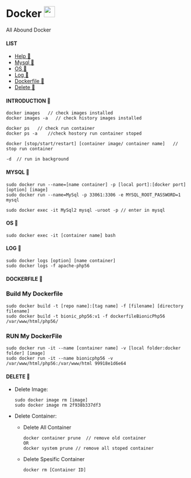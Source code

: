 # Docker <img src="https://raw.githubusercontent.com/MartinHeinz/MartinHeinz/master/wave.gif" width="30px">
All Abound Docker

#### LIST
- [Help 👻](#introduction-)
- [Mysql 👻](#mysql-)
- [OS 👻](#os-)
- [Log 👻](#log-)
- [Dockerfile 👻](#dockerfile-)
- [Delete 👻](#delete-)

#### INTRODUCTION 👻

    docker images   // check images installed
    docker images -a   // check history images installed
    
    docker ps   // check run container
    docker ps -a    //check hostory run container stoped
    
    docker [stop/start/restart] [container image/ container name]   // stop run container
    
    -d  // run in background

#### MYSQL 👻

    sudo docker run --name=[name container] -p [local port]:[docker port] [option] [image]
    sudo docker run --name=MySql -p 33061:3306 -e MYSQL_ROOT_PASSWORD=1  mysql
    
    sudo docker exec -it MySql2 mysql -uroot -p // enter in mysql

#### OS 👻

    sudo docker exec -it [container name] bash

#### LOG 👻

    sudo docker logs [option] [name container]
    sudo docker logs -f apache-php56

#### DOCKERFILE 👻
### Build My Dockerfile

    sudo docker build -t [repo name]:[tag name] -f [filename] [directory filename]
    sudo docker build -t bionic_php56:v1 -f dockerfileBionicPhp56 /var/www/html/php56/
    
### RUN My DockerFile

    sudo docker run -it --name [container name] -v [local folder:docker folder] [image]
    sudo docker run -it --name bionicphp56 -v /var/www/html/php56:/var/www/html 99918e1d6e64

#### DELETE 👻
- Delete Image:

      sudo docker image rm [image]
      sudo docker image rm 2f938b337df3

- Delete Container:
  
    - Delete All Container    

          docker container prune  // remove old container
          OR
          docker system prune // remove all stoped container

    - Delete Spesific Container   

          docker rm [Container ID]

